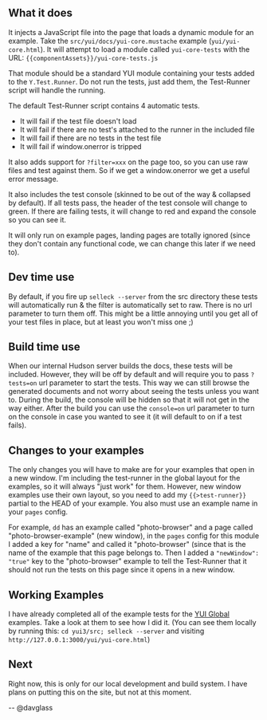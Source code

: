 ## What it does

It injects a JavaScript file into the page that loads a dynamic module for an example. Take the `src/yui/docs/yui-core.mustache` example (`yui/yui-core.html`). It will attempt to load a module called `yui-core-tests` with the URL: `{{componentAssets}}/yui-core-tests.js`

That module should be a standard YUI module containing your tests added to the `Y.Test.Runner`. Do not run the tests, just add them, the Test-Runner script will handle the running.

The default Test-Runner script contains 4 automatic tests.

   * It will fail if the test file doesn't load
   * It will fail if there are no test's attached to the runner in the included file
   * It will fail if there are no tests in the test file
   * It will fail if window.onerror is tripped

It also adds support for `?filter=xxx` on the page too, so you can use raw files and test against them. So if we get a window.onerror we get a useful error message.

It also includes the test console (skinned to be out of the way & collapsed by default). If all tests pass, the header of the test console will change to green. If there are failing tests, it will change to red and expand the console so you can see it.

It will only run on example pages, landing pages are totally ignored (since they don't contain any functional code, we can change this later if we need to).

## Dev time use

By default, if you fire up `selleck --server` from the src directory these tests will automatically run & the filter is automatically set to raw. There is no url parameter to turn them off. This might be a little annoying until you get all of your test files in place, but at least you won't miss one ;)

## Build time use

When our internal Hudson server builds the docs, these tests will be included. However, they will be off by default and will require you to pass `?tests=on` url parameter to start the tests. This way we can still browse the generated documents and not worry about seeing the tests unless you want to. During the build, the console  will be hidden so that it will not get in the way either. After the build you can use the `console=on` url parameter to turn on the console in case you wanted to see it (it will default to on if a test fails).

## Changes to your examples

The only changes you will have to make are for your examples that open in a new window. I'm including the test-runner in the global layout for the examples, so it will always "just work" for them. However, new window examples use their own layout, so you need to add my `{{>test-runner}}` partial to the HEAD of your example. You also must use an example name in your `pages` config.

For example, `dd` has an example called "photo-browser" and a page called "photo-browser-example" (new window), in the `pages` config for this module I added a key for "name" and called it "photo-browser" (since that is the name of the example that this page belongs to. Then I added a `"newWindow": "true"` key to the "photo-browser" example to tell the Test-Runner that it should not run the tests on this page since it opens in a new window.

## Working Examples

I have already completed all of the example tests for the [YUI Global](https://github.com/yui/yui3/tree/master/src/yui/docs/assets) examples. Take a look at them to see how I did it. (You can see them locally by running this: `cd yui3/src; selleck --server` and visiting `http://127.0.0.1:3000/yui/yui-core.html`)

## Next

Right now, this is only for our local development and build system. I have plans on putting this on the site, but not at this moment.


-- @davglass